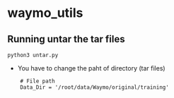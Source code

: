 # waymo_utils

## Running untar the tar files
`python3 untar.py`
* You have to change the paht of directory (tar files)
```
    # File path
    Data_Dir = '/root/data/Waymo/original/training'
```